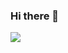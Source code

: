 ### Hi there 👋
<a href="#stats" align="center">
    <img align="center" src="https://github-readme-stats.vercel.app/api?username=suhaotian&count_private=true&show_icons=true&include_all_commits=true&show_owner=true"/>
</a>
<!--
**suhaotian/suhaotian** is a ✨ _special_ ✨ repository because its `README.md` (this file) appears on your GitHub profile.

Here are some ideas to get you started:

- 🔭 I’m currently working on ...
- 🌱 I’m currently learning ...
- 👯 I’m looking to collaborate on ...
- 🤔 I’m looking for help with ...
- 💬 Ask me about ...
- 📫 How to reach me: ...
- 😄 Pronouns: ...
- ⚡ Fun fact: ...
-->
